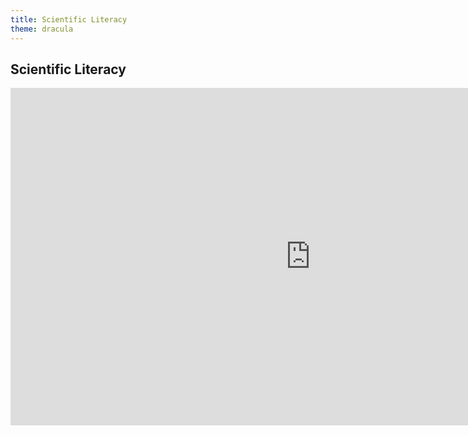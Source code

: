```yaml
---
title: Scientific Literacy
theme: dracula
---
```


## Scientific Literacy

<iframe width="960" height="540" style="margin: 0 auto;" src="https://www.youtube.com/embed/gFLYe_YAQYQ?si=Mxs2BkZlfrCj92VP" title="YouTube video player" frameborder="0" allow="accelerometer; autoplay; clipboard-write; encrypted-media; gyroscope; picture-in-picture; web-share" referrerpolicy="strict-origin-when-cross-origin" allowfullscreen></iframe>
